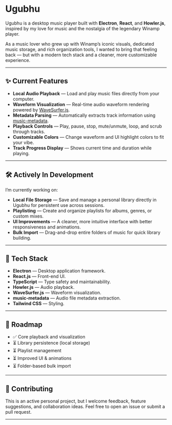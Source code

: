 # Ugubhu

Ugubhu is a desktop music player built with **Electron**, **React**, and **Howler.js**, inspired by my love for music and the nostalgia of the legendary Winamp player.

As a music lover who grew up with Winamp’s iconic visuals, dedicated music storage, and rich organization tools, I wanted to bring that feeling back — but with a modern tech stack and a cleaner, more customizable experience.

---

## ✨ Current Features

- **Local Audio Playback** — Load and play music files directly from your computer.
- **Waveform Visualization** — Real-time audio waveform rendering powered by [WaveSurfer.js](https://wavesurfer-js.org/).
- **Metadata Parsing** — Automatically extracts track information using [music-metadata](https://github.com/Borewit/music-metadata).
- **Playback Controls** — Play, pause, stop, mute/unmute, loop, and scrub through tracks.
- **Customizable Colors** — Change waveform and UI highlight colors to fit your vibe.
- **Track Progress Display** — Shows current time and duration while playing.

---

## 🛠 Actively In Development

I’m currently working on:

- **Local File Storage** — Save and manage a personal library directly in Ugubhu for persistent use across sessions.
- **Playlisting** — Create and organize playlists for albums, genres, or custom mixes.
- **UI Improvements** — A cleaner, more intuitive interface with better responsiveness and animations.
- **Bulk Import** — Drag-and-drop entire folders of music for quick library building.

---

## 🚀 Tech Stack

- **Electron** — Desktop application framework.
- **React.js** — Front-end UI.
- **TypeScript** — Type safety and maintainability.
- **Howler.js** — Audio playback.
- **WaveSurfer.js** — Waveform visualization.
- **music-metadata** — Audio file metadata extraction.
- **Tailwind CSS** — Styling.

---

## 📌 Roadmap

- ✅ Core playback and visualization
- ⏳ Library persistence (local storage)
- ⏳ Playlist management
- ⏳ Improved UI & animations
- ⏳ Folder-based bulk import

---

## 🤝 Contributing

This is an active personal project, but I welcome feedback, feature suggestions, and collaboration ideas. Feel free to open an issue or submit a pull request.

---

